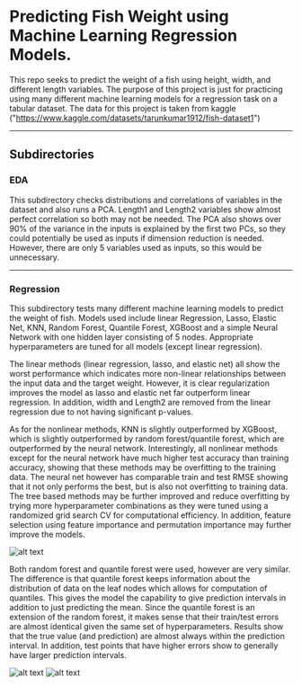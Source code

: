 # Predicting Fish Weight using Machine Learning Regression Models.
This repo seeks to predict the weight of a fish using height, width, and different length variables. The purpose of this project is just for practicing using many different machine learning models for a regression task on a tabular dataset. The data for this project is taken from kaggle ("https://www.kaggle.com/datasets/tarunkumar1912/fish-dataset1")

---

## Subdirectories

### EDA
This subdirectory checks distributions and correlations of variables in the dataset and also runs a PCA. Length1 and Length2 variables show almost perfect correlation so both may not be needed. The PCA also shows over 90% of the variance in the inputs is explained by the first two PCs, so they could potentially be used as inputs if dimension reduction is needed. However, there are only 5 variables used as inputs, so this would be unnecessary.

---

### Regression
This subdirectory tests many different machine learning models to predict the weight of fish. Models used include linear Regression, Lasso, Elastic Net, KNN, Random Forest, Quantile Forest, XGBoost and a simple Neural Network with one hidden layer consisting of 5 nodes. Appropriate hyperparameters are tuned for all models (except linear regression).

The linear methods (linear regression, lasso, and elastic net) all show the worst performance which indicates more non-linear relationships between the input data and the target weight. However, it is clear regularization improves the model as lasso and elastic net far outperform linear regression. In addition, width and Length2 are removed from the linear regression due to not having significant p-values.  

As for the nonlinear methods, KNN is slightly outperformed by XGBoost, which is slightly outperformed by random forest/quantile forest, which are outperformed by the neural network. Interestingly, all nonlinear methods except for the neural network have much higher test accuracy than training accuracy, showing that these methods may be overfitting to the training data. The neural net however has comparable train and test RMSE showing that it not only performs the best, but is also not overfitting to training data. The tree based methods may be further improved and reduce overfitting by trying more hyperparameter combinations as they were tuned using a randomized grid search CV for computational efficiency. In addition, feature selection using feature importance and permutation importance may further improve the models.  

![alt text](images/Model_RMSE_Comparison.png "RMSE Comparison Between Models")

Both random forest and quantile forest were used, however are very similar. The difference is that quantile forest keeps information about the distribution of data on the leaf nodes which allows for computation of quantiles. This gives the model the capability to give prediction intervals in addition to just predicting the mean. Since the quantile forest is an extension of the random forest, it makes sense that their train/test errors are almost identical given the same set of hyperparameters. Results show that the true value (and prediction) are almost always within the prediction interval. In addition, test points that have higher errors show to generally have larger prediction intervals.

![alt text](images/QuantileForestPredictionIntervals.png "Quantile Forest Prediction Intervals")
![alt text](images/QuantileForest_AbsoluteError_IntervalSize.png "Quantile Forest Absolute Error vs Interval Size")
